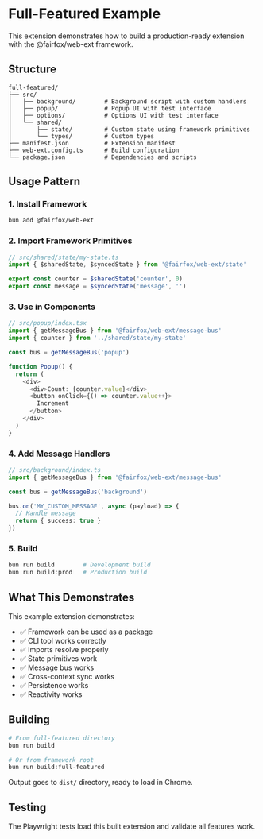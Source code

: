 # Full-Featured Example

This extension demonstrates how to build a production-ready extension with the @fairfox/web-ext framework.

## Structure

```
full-featured/
├── src/
│   ├── background/        # Background script with custom handlers
│   ├── popup/             # Popup UI with test interface
│   ├── options/           # Options UI with test interface
│   └── shared/
│       ├── state/         # Custom state using framework primitives
│       └── types/         # Custom types
├── manifest.json          # Extension manifest
├── web-ext.config.ts      # Build configuration
└── package.json           # Dependencies and scripts
```

## Usage Pattern

### 1. Install Framework

```bash
bun add @fairfox/web-ext
```

### 2. Import Framework Primitives

```typescript
// src/shared/state/my-state.ts
import { $sharedState, $syncedState } from '@fairfox/web-ext/state'

export const counter = $sharedState('counter', 0)
export const message = $syncedState('message', '')
```

### 3. Use in Components

```typescript
// src/popup/index.tsx
import { getMessageBus } from '@fairfox/web-ext/message-bus'
import { counter } from '../shared/state/my-state'

const bus = getMessageBus('popup')

function Popup() {
  return (
    <div>
      <div>Count: {counter.value}</div>
      <button onClick={() => counter.value++}>
        Increment
      </button>
    </div>
  )
}
```

### 4. Add Message Handlers

```typescript
// src/background/index.ts
import { getMessageBus } from '@fairfox/web-ext/message-bus'

const bus = getMessageBus('background')

bus.on('MY_CUSTOM_MESSAGE', async (payload) => {
  // Handle message
  return { success: true }
})
```

### 5. Build

```bash
bun run build        # Development build
bun run build:prod   # Production build
```

## What This Demonstrates

This example extension demonstrates:

- ✅ Framework can be used as a package
- ✅ CLI tool works correctly
- ✅ Imports resolve properly
- ✅ State primitives work
- ✅ Message bus works
- ✅ Cross-context sync works
- ✅ Persistence works
- ✅ Reactivity works

## Building

```bash
# From full-featured directory
bun run build

# Or from framework root
bun run build:full-featured
```

Output goes to `dist/` directory, ready to load in Chrome.

## Testing

The Playwright tests load this built extension and validate all features work.
